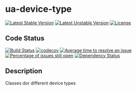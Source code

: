# ua-device-type

[![Latest Stable Version](https://poser.pugx.org/mimmi20/ua-device-type/v/stable?format=flat-square)](https://packagist.org/packages/mimmi20/ua-device-type)
[![Latest Unstable Version](https://poser.pugx.org/mimmi20/ua-device-type/v/unstable?format=flat-square)](https://packagist.org/packages/mimmi20/ua-device-type)
[![License](https://poser.pugx.org/mimmi20/ua-device-type/license?format=flat-square)](https://packagist.org/packages/mimmi20/ua-device-type)

## Code Status

[![Build Status](https://travis-ci.org/mimmi20/ua-device-type.svg?branch=master)](https://travis-ci.org/mimmi20/ua-device-type)
[![codecov](https://codecov.io/gh/mimmi20/ua-device-type/branch/master/graph/badge.svg)](https://codecov.io/gh/mimmi20/ua-device-type)
[![Average time to resolve an issue](http://isitmaintained.com/badge/resolution/mimmi20/ua-device-type.svg)](http://isitmaintained.com/project/mimmi20/ua-device-type "Average time to resolve an issue")
[![Percentage of issues still open](http://isitmaintained.com/badge/open/mimmi20/ua-device-type.svg)](http://isitmaintained.com/project/mimmi20/ua-device-type "Percentage of issues still open")
[![Dependency Status](https://gemnasium.com/badges/github.com/mimmi20/ua-device-type.svg)](https://gemnasium.com/github.com/mimmi20/ua-device-type)

## Description

Classes dor different device types
